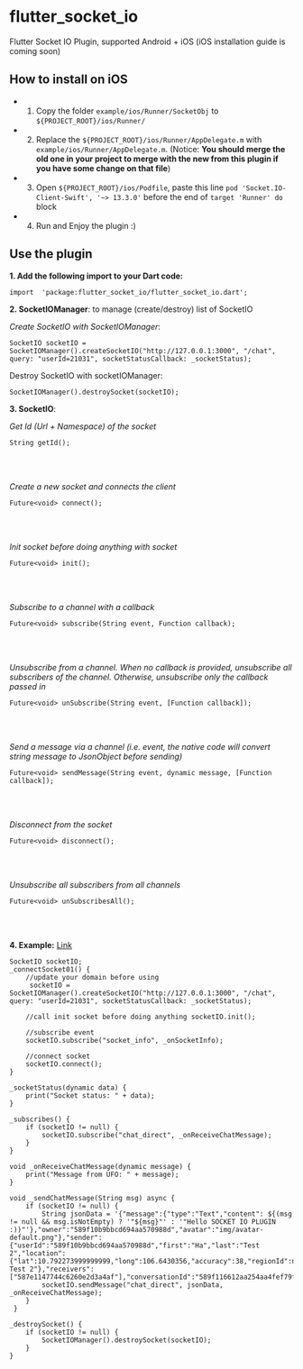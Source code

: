 # flutter_socket_io  
  
Flutter Socket IO Plugin, supported Android + iOS (iOS installation guide is coming soon)

## How to install on iOS

- 1. Copy the folder `example/ios/Runner/SocketObj` to `${PROJECT_ROOT}/ios/Runner/`

- 2. Replace the `${PROJECT_ROOT}/ios/Runner/AppDelegate.m` with `example/ios/Runner/AppDelegate.m`. 
(Notice: **You should merge the old one in your project to merge with the new from this plugin if you have some change on that file**)

- 3. Open `${PROJECT_ROOT}/ios/Podfile`, paste this line `pod 'Socket.IO-Client-Swift', '~> 13.3.0'` before the end of `target 'Runner' do` block

- 4. Run and Enjoy the plugin :)


## Use the plugin
	

**1. Add the following import to your Dart code:**
~~~
import  'package:flutter_socket_io/flutter_socket_io.dart';
~~~
	
**2. SocketIOManager**: to manage (create/destroy) list of SocketIO 

*Create SocketIO with SocketIOManager*: 
	
~~~
SocketIO socketIO = SocketIOManager().createSocketIO("http://127.0.0.1:3000", "/chat", query: "userId=21031", socketStatusCallback: _socketStatus);  
~~~

Destroy SocketIO with socketIOManager:
		
~~~
SocketIOManager().destroySocket(socketIO);  
~~~
    
**3. SocketIO**:

*Get Id (Url + Namespace) of the socket*
~~~
String getId();
~~~
</br>
</br>

*Create a new socket and connects the client*
~~~
Future<void> connect();
~~~
</br>
</br>

*Init socket before doing anything with socket*  
~~~
Future<void> init();
~~~
</br>
</br>

*Subscribe to a channel with a callback*  
 ~~~
 Future<void> subscribe(String event, Function callback); 
~~~
</br>
</br>

*Unsubscribe from a channel. When no callback is provided, unsubscribe all subscribers of the channel. Otherwise, unsubscribe only the callback passed in*  
 
~~~
Future<void> unSubscribe(String event, [Function callback]); 
~~~
</br>
</br>

*Send a message via a channel (i.e. event, *the native code will convert string message to JsonObject before sending*)*  
~~~
Future<void> sendMessage(String event, dynamic message, [Function callback]);
~~~
</br>
</br>

*Disconnect from the socket*  
~~~
Future<void> disconnect(); 
~~~
</br>
</br>

*Unsubscribe all subscribers from all channels*  
~~~
Future<void> unSubscribesAll();
~~~
</br>
</br>

**4. Example:**
[Link](https://pub.dartlang.org/packages/flutter_socket_io#-example-tab-)
  
~~~~
SocketIO socketIO;
_connectSocket01() { 
	//update your domain before using  
	 socketIO = SocketIOManager().createSocketIO("http://127.0.0.1:3000", "/chat", query: "userId=21031", socketStatusCallback: _socketStatus); 

	//call init socket before doing anything socketIO.init(); 

	//subscribe event
	socketIO.subscribe("socket_info", _onSocketInfo); 

	//connect socket 
	socketIO.connect(); 
}

_socketStatus(dynamic data) { 
	print("Socket status: " + data); 
}

_subscribes() { 
	if (socketIO != null) { 
		socketIO.subscribe("chat_direct", _onReceiveChatMessage); 
	} 
}

void _onReceiveChatMessage(dynamic message) { 
	print("Message from UFO: " + message); 
}

void _sendChatMessage(String msg) async { 
	if (socketIO != null) { 
		String jsonData = '{"message":{"type":"Text","content": ${(msg != null && msg.isNotEmpty) ? '"${msg}"' : '"Hello SOCKET IO PLUGIN :))"'},"owner":"589f10b9bbcd694aa570988d","avatar":"img/avatar-default.png"},"sender":{"userId":"589f10b9bbcd694aa570988d","first":"Ha","last":"Test 2","location":{"lat":10.792273999999999,"long":106.6430356,"accuracy":38,"regionId":null,"vendor":"gps","verticalAccuracy":null},"name":"Ha Test 2"},"receivers":["587e1147744c6260e2d3a4af"],"conversationId":"589f116612aa254aa4fef79f","name":null,"isAnonymous":null}'; 
		socketIO.sendMessage("chat_direct", jsonData, _onReceiveChatMessage); 
	}
 }

_destroySocket() { 
	if (socketIO != null) { 
		SocketIOManager().destroySocket(socketIO); 
	} 
}


